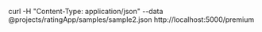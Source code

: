 curl -H "Content-Type: application/json" --data @projects/ratingApp/samples/sample2.json http://localhost:5000/premium